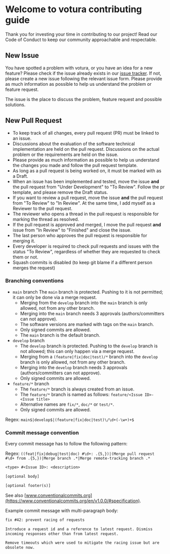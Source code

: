 # Welcome to votura contributing guide

Thank you for investing your time in contributing to our project!
Read our Code of Conduct to keep our community approachable and respectable.

## New Issue

You have spotted a problem with votura, or you have an idea for a new feature?
Please check if the issue already exists in our [issue tracker](https://github.com/SE-UUlm/votura/issues).
If not, please create a new issue following the relevant issue form.
Please provide as much information as possible to help us understand the problem or feature request.

The issue is the place to discuss the problem, feature request and possible solutions.

## New Pull Request

- To keep track of all changes, every pull request (PR) must be linked to an issue.
- Discussions about the evaluation of the software technical implementation are held on the pull request. Discussions on the actual problem or the requirements are held on the issue.
- Please provide as much information as possible to help us understand the changes you made and follow the pull request template.
- As long as a pull request is being worked on, it must be marked with as a Draft.
- When an issue has been implemented and tested, move the issue **and** the pull request from "Under Development" to "To Review". Follow the pr template, and please remove the Draft status.
- If you want to review a pull request, move the issue **and** the pull request from "To Review" to "In Review". At the same time, I add myself as a Reviewer to the pull request.
- The reviewer who opens a thread in the pull request is responsible for marking the thread as resolved.
- If the pull request is approved and merged, I move the pull request **and** issue from "In Review" to "Finished" and close the issue.
- The last person who approves the pull request is responsible for merging it.
- Every developer is required to check pull requests and issues with the status "To Review", regardless of whether they are requested to check them or not.
- Squash commits is disabled (to keep git blame if a different person merges the request)

### Branching conventions

- `main` branch
  The `main` branch is protected. Pushing to it is not permitted; it can only be done via a merge request.
  - Merging from the `develop` branch into the `main` branch is only allowed, not from any other branch.
  - Merging into the `main` branch needs 3 approvals (authors/committers can not approve).
  - The software versions are marked with tags on the `main` branch.
  - Only signed commits are allowed.
  - The `main` branch is the default branch.
- `develop` branch
  - The `develop` branch is protected. Pushing to the `develop` branch is not allowed; this can only happen via a merge request.
  - Merging from a `(feature|fix|doc|test)/*` branch into the `develop` branch is only allowed, not from any other branch.
  - Merging into the `develop` branch needs 3 approvals (authors/committers can not approve).
  - Only signed commits are allowed.
- `feature/*` branch
  - The `feature/*` branch is always created from an issue.
  - The `feature/*` branch is named as follows: `feature/<Issue ID>-<Issue title>`
  - Alternative names are `fix/*`, `doc/*` or `test/*`.
  - Only signed commits are allowed.

Regex: `main$|develop$|(feature|fix|doc|test)\/\d+(-\w+)+$`

### Commit message convention

Every commit message has to follow the following pattern:

Regex: `((feat|fix|debug|test|doc) #\d+: .{5,})|(Merge pull request #\d+ from .{5,})|Merge branch .*|Merge remote-tracking branch .*`

```txt
<type> #<Issue ID>: <description>

[optional body]

[optional footer(s)]
```

See also [www.conventionalcommits.org](https://www.conventionalcommits.org/en/v1.0.0/#specification).

Example commit message with multi-paragraph body:

```txt
fix #42: prevent racing of requests

Introduce a request id and a reference to latest request. Dismiss
incoming responses other than from latest request.

Remove timeouts which were used to mitigate the racing issue but are
obsolete now.
```
